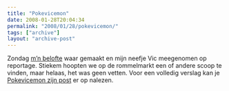 ```yaml
---
title: "Pokevicemon"
date: 2008-01-28T20:04:34
permalink: "2008/01/28/pokevicemon/"
tags: ["archive"]
layout: "archive-post"
---
```

Zondag [m’n belofte](http://pokevicemon.wordpress.com/2008/01/20/tijdschrift-1-is-af/#comments "http://pokevicemon.wordpress.com/2008/01/20/tijdschrift-1-is-af/#comments") waar gemaakt en mijn neefje Vic meegenomen op reportage. Stiekem hoopten we op de rommelmarkt een of andere scoop te vinden, maar helaas, het was geen vetten. Voor een volledig verslag kan je [Pokevicemon zijn post](http://pokevicemon.wordpress.com/2008/01/27/naar-de-rommel-mart-met-simon/ "http://pokevicemon.wordpress.com/2008/01/27/naar-de-rommel-mart-met-simon/") er op nalezen.
